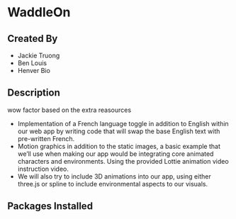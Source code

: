 # WaddleOn

## Created By
- Jackie Truong
- Ben Louis
- Henver Bio

## Description



wow factor based on the extra reasources
- Implementation of a French language toggle in addition to English within our web app by writing code that will swap the base English text with pre-written French. 
- Motion graphics in addition to the static images, a basic example that we’ll use when making our app would be integrating core animated characters and environments. Using the provided Lottie animation video instruction video. 
- We will also try to include 3D animations into our app, using either three.js or spline to include environmental aspects to our visuals.  


## Packages Installed
